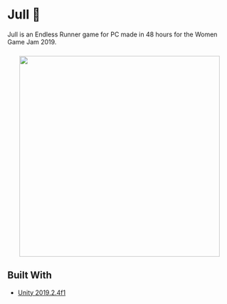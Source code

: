 # Jull 🌱

Jull is an Endless Runner game for PC made in 48 hours for the Women Game Jam 2019. 

###
<p align="center">
<img width="450px" src="https://i.imgur.com/vYIeJvu.gif">
</p>

## Built With

* [Unity 2019.2.4f1](https://unity.com/)
